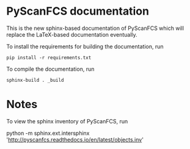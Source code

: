PyScanFCS documentation
=======================
This is the new sphinx-based documentation of PyScanFCS which will replace
the LaTeX-based documentation eventually.


To install the requirements for building the documentation, run

    pip install -r requirements.txt

To compile the documentation, run

    sphinx-build . _build


Notes
=====
To view the sphinx inventory of PyScanFCS, run

   python -m sphinx.ext.intersphinx 'http://pyscanfcs.readthedocs.io/en/latest/objects.inv'
